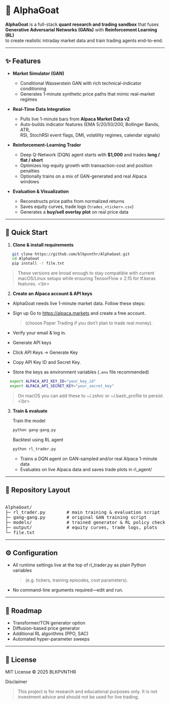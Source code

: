 # 🐐 AlphaGoat

**AlphaGoat** is a full-stack **quant research and trading sandbox** that fuses  
**Generative Adversarial Networks (GANs)** with **Reinforcement Learning (RL)**  
to create realistic intraday market data and train trading agents end-to-end.

---

## ✨ Features

- **Market Simulator (GAN)**  
  - Conditional Wasserstein GAN with rich technical-indicator conditioning  
  - Generates 1-minute synthetic price paths that mimic real-market regimes  

- **Real-Time Data Integration**  
  - Pulls live 1-minute bars from **Alpaca Market Data v2**  
  - Auto-builds indicator features (EMA 5/20/50/200, Bollinger Bands, ATR,  
    RSI, StochRSI event flags, DMI, volatility regimes, calendar signals)

- **Reinforcement-Learning Trader**  
  - Deep Q-Network (DQN) agent starts with **$1,000** and trades **long / flat / short**  
  - Optimizes log-equity growth with transaction-cost and position penalties  
  - Optionally trains on a mix of GAN-generated and real Alpaca windows

- **Evaluation & Visualization**  
  - Reconstructs price paths from normalized returns  
  - Saves equity curves, trade logs (`trades_<ticker>.csv`)  
  - Generates a **buy/sell overlay plot** on real price data

---

## 🚀 Quick Start

1. **Clone & install requirements**

 ```bash
    git clone https://github.com/blkpvnthr/AlphaGoat.git
    cd AlphaGoat
    pip install -r file.txt
 ```
 > These versions are broad enough to stay compatible with current macOS/Linux setups while ensuring TensorFlow ≥ 2.15 for tf.keras features.
<\br> 

2. **Create an Alpaca account & API keys**

- AlphaGoat needs live 1-minute market data. Follow these steps:

- Sign up
Go to <a href="https://alpaca.markets" target="_blank">https://alpaca.markets</a> and create a free account.
    > (choose Paper Trading if you don’t plan to trade real money).

- Verify your email & log in.
- Generate API keys
- Click API Keys → Generate Key
- Copy API Key ID and Secret Key.
- Store the keys as environment variables (`.env` file recommended)
  
```bash
  export ALPACA_API_KEY_ID="your_key_id"
  export ALPACA_API_SECRET_KEY="your_secret_key"
```

> On macOS you can add these to ~/.zshrc or ~/.bash_profile to persist.
<\br>

3. **Train & evaluate**

   Train the model

   ```bash
   python gang-gang.py
   ```

   Backtest using RL agent

   ```bash
   python rl_trader.py
   ```

   - Trains a DQN agent on GAN-sampled and/or real Alpaca 1-minute data
   - Evaluates on live Alpaca data and saves trade plots in rl_agent/
  
---

## 📂 Repository Layout
<pre> 
AlphaGoat/
├─ rl_trader.py        # main training & evaluation script
├─ gang-gang.py        # original GAN training script
├─ models/             # trained generator & RL policy checkpoints
├─ output/             # equity curves, trade logs, plots
└─ file.txt
</pre>

---

## ⚙️ Configuration

- All runtime settings live at the top of rl_trader.py as plain Python variables
    > (e.g. tickers, training episodes, cost parameters).
- No command-line arguments required—edit and run.

---

## 🧠 Roadmap

- Transformer/TCN generator option
- Diffusion-based price generator
- Additional RL algorithms (PPO, SAC)
- Automated hyper-parameter sweeps
  
 ---

## 🪪 License

MIT License © 2025 BLKPVNTHR


Disclaimer 

> This project is for research and educational purposes only.
> It is not investment advice and should not be used for live trading.